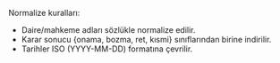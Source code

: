 Normalize kuralları:
- Daire/mahkeme adları sözlükle normalize edilir.
- Karar sonucu {onama, bozma, ret, kısmi} sınıflarından birine indirilir.
- Tarihler ISO (YYYY-MM-DD) formatına çevrilir.
